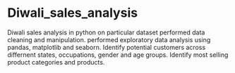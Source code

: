 # Diwali_sales_analysis
Diwali sales analysis in python on particular dataset
performed data cleaning and manipulation.
performed exploratory data analysis using pandas, matplotlib and seaborn.
Identify potential customers across differnent states, occupations, gender and age groups.
Identify most selling product categories and products.
